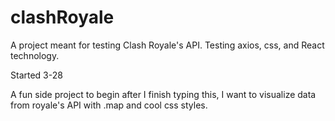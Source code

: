 # clashRoyale
A project meant for testing Clash Royale's API. Testing axios, css, and React technology.

Started 3-28

A fun side project to begin after I finish typing this, I want to visualize data from royale's API with .map and cool css styles.
